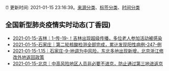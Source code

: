 :alarm_clock: 更新时间: 2021-01-15 23:16:39。[来源分类](../README.md)、[标签分类](../TAGS.md)、[时间分类](../TIMELINE.md)

## 全国新型肺炎疫情实时动态(丁香园)




- [2021-01-15-吉林｜1-传-19-！吉林出现超级传播，多位老人参加活动被感染](http://app.cctv.com/special/cportal/detail/arti/index.html?id=ArtiftZfmumTIvfV2NKrMVl9210115&isfromapp=1) 
- [2021-01-15-石家庄｜第二轮核酸检测全部完成，累计发现阳性病例-247-例](http://app.cctv.com/special/cportal/detail/arti/index.html?id=Artio0qGZdxps9TH7U7k1dXF210115&isfromapp=1) 
- [2021-01-15-1.15｜石家庄-9-地调为中风险，东北多地出现新增，北京浙江修改外地返回政策](http://app.cctv.com/special/cportal/detail/arti/index.html?id=ArtiEIAdFbchdecgBmN5jS8A210115&isfromapp=1) 
- [2021-01-15-北京｜中高风险地区人员非必要不进京，防止通过第三地进返京](http://app.cctv.com/special/cportal/detail/arti/index.html?id=ArtiYmqcYtzFWTNk59YtuSdr210115&isfromapp=1) 
